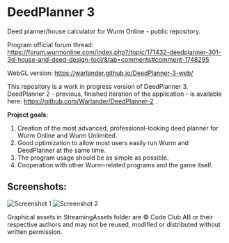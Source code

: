 # DeedPlanner 3

Deed planner/house calculator for Wurm Online - public repository.

Program official forum thread: https://forum.wurmonline.com/index.php?/topic/171432-deedplanner-301-3d-house-and-deed-design-tool/&tab=comments#comment-1748295

WebGL version: https://warlander.github.io/DeedPlanner-3-web/

This repository is a work in progress version of DeedPlanner 3. DeedPlanner 2 - previous, finished iteration of the application - is available here: https://github.com/Warlander/DeedPlanner-2 .

<b>Project goals:</b><br>
1. Creation of the most advanced, professional-looking deed planner for Wurm Online and Wurm Unlimited.
2. Good optimization to allow most users easily run Wurm and DeedPlanner at the same time.
3. The program usage should be as simple as possible.
4. Cooperation with other Wurm-related programs and the game itself.

## Screenshots:

![Screenshot 1](https://i.imgur.com/z8E2871.jpg)
![Screenshot 2](https://i.imgur.com/c8AD7mO.jpg)

Graphical assets in StreamingAssets folder are © Code Club AB or their respective authors and may not be reused, modified or distributed without written permission.
